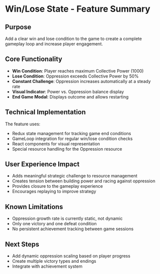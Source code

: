 # Win/Lose State - Feature Summary

## Purpose
Add a clear win and lose condition to the game to create a complete gameplay loop and increase player engagement.

## Core Functionality
- **Win Condition**: Player reaches maximum Collective Power (1000)
- **Lose Condition**: Oppression exceeds Collective Power by 50%
- **Constant Challenge**: Oppression increases automatically at a steady rate
- **Visual Indicator**: Power vs. Oppression balance display
- **End Game Modal**: Displays outcome and allows restarting

## Technical Implementation
The feature uses:
- Redux state management for tracking game end conditions
- GameLoop integration for regular win/lose condition checks
- React components for visual representation
- Special resource handling for the Oppression resource

## User Experience Impact
- Adds meaningful strategic challenge to resource management
- Creates tension between building power and racing against oppression
- Provides closure to the gameplay experience
- Encourages replaying to improve strategy

## Known Limitations
- Oppression growth rate is currently static, not dynamic
- Only one victory and one defeat condition
- No persistent achievement tracking between game sessions

## Next Steps
- Add dynamic oppression scaling based on player progress
- Create multiple victory types and endings
- Integrate with achievement system